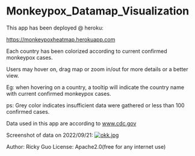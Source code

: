 # Monkeypox_Datamap_Visualization
This app has been deployed @ heroku:

https://monkeypoxheatmap.herokuapp.com

Each country has been colorized according to current confirmed monkeypox cases.

Users may hover on, drag map or zoom in/out for more details or a better view.

Eg: when hovering on a country, a tooltip will indicate the country name with current confirmed monkeypox cases. 

ps: Grey color indicates insufficient data were gathered or less than 100 confirmed cases.

Data used in this app are according to www.cdc.gov

Screenshot of data on 2022/09/21:
[![okk.jpg](https://i.postimg.cc/JnnDN9wP/okk.jpg)](https://postimg.cc/DW9wFpwX)

Author: Ricky Guo
License: Apache2.0(free for any internet use)